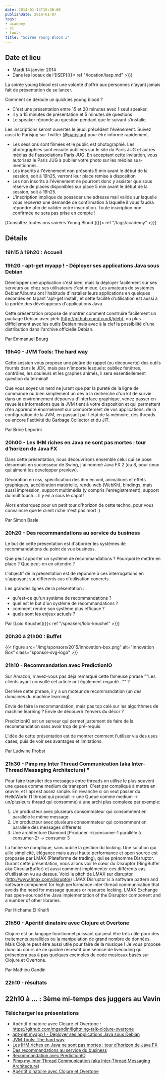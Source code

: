 ```yaml
---
date: 2014-01-14T19:30:00
publishDate: 2014-01-07
tags:
- academy
- ai
- tools
title: "Soirée Young Blood I"
---
```


## Date et lieu

- Mardi 14 janvier 2014
- Dans les locaux de l'[ISEP]({{< ref "/location/isep.md" >}})

La soirée young blood est une volonté d'offrir aux personnes n'ayant jamais fait de présentation de se lancer.

Comment ce déroule un quickies young blood ?
- C'est une présentation entre 15 et 20 minutes avec 1 seul speaker.
- Il y a 15 minutes de présentation et 5 minutes de questions
- Le speaker réponde au question pendant que le suivant s'installe.

Les inscriptions seront ouvertes le jeudi précédent l'évènement. Suivez aussi le Parisjug sur Twitter ([@parisjug](https://twitter.com/parisjug)) pour être informé rapidement.
- Les sessions sont filmées et le public est photographié. Les photographies sont ensuite publiées sur le site du Paris JUG et autres médias de l'associations Paris JUG. En acceptant cette invitation, vous autorisez le Paris JUG à publier votre photo sur les médias sus-mentionnés.
- Les inscrits à l'évènement non présents 5 min avant le début de la session, soit à 19h25, verront leur place remise à disposition
- Les non inscrits à l'évènement ne pourront donc y assister que sous réserve de places disponibles sur place 5 min avant le début de la session, soit à 19h25.
- L’inscription implique de posséder une adresse mail valide sur laquelle vous recevrez une demande de confirmation à laquelle il vous faudra répondre afin de valider votre inscription. Toute inscription non confirmée ne sera pas prise en compte !

[Consultez toutes nos soirées Young Blood.]({{< ref "/tags/academy" >}})

## Détails

### 19h15 à 19h20 : Accueil

### 19h20 - apt-get myapp ! - Déployer ses applications Java sous Debian

Développer une application c'est bien, mais la déployer facilement sur ses serveurs ou chez ses utilisateurs c'est mieux. Les amateurs de systèmes Debian/Ubuntu ont l'habitude d'installer leurs applications en quelques secondes en tapant 'apt-get install', et cette facilité d'utilisation est aussi à la portée des développeurs d'applications Java.

Cette présentation propose de montrer comment construire facilement un package Debian avec jdeb (http://github.com/tcurdt/jdeb), ou plus difficilement avec les outils Debian mais avec à la clef la possibilité d'une distribution dans l'archive officielle Debian.

Par Emmanuel Bourg

### 19h40 - JVM Tools: The hard way

Cette session vous propose une piqûre de rappel (ou découverte) des outils fournis dans le JDK, mais pas n'importe lesquels: oubliez fenêtres, contrôles, les couleurs et les graphes animés, il sera essentiellement question du terminal!

Que vous soyez un nerd ne jurant que par la pureté de la ligne de commande ou bien simplement un dev à la recherche d'un kit de survie dans un environnement dépourvu d'interface graphique, venez passer en revue les informations que la JVM tient à votre disposition et qui permettent d'en apprendre énormément sur comportement de vos applications: de la configuration de la JVM, en passant par l'état de la mémoire, des threads ou encore l'activité du Garbage Collector et du JIT.

Par Brice Leporini

### 20h00 - Les IHM riches en Java ne sont pas mortes : tour d'horizon de Java FX

Dans cette présentation, nous découvrirons ensemble celui qui se pose désormais en successeur de Swing, j'ai nommé Java FX 2 (ou 8, pour ceux qui aiment les developper preview).

Décoration en css, spécification des ihm en xml, animations et effets graphiques, accélération matérielle, rendu web (WebKit), bindings, mais aussi impression, support multimédia (y compris l'enregistrement), support du multitouch... Il y en a sous le capot!

Alors embarquez pour un petit tour d'horizon de cette techno, pour vous convaincre que le client riche n'est pas mort :)

Par Simon Basle

### 20h20 - Des recommandations au service du business

Le but de cette présentation est d'aborder les systèmes de recommandations du point de vue business.

Que peut apporter un système de recommandations ? Pourquoi le mettre en place ? Que peut-on en attendre ?

L'objectif de la présentation est de répondre à ces interrogations en s'appuyant sur différents cas d'utilisation concrets.

Les grandes lignes de la présentation :

- qu'est-ce qu'un système de recommandations ?
- quel est le but d'un système de recommandations ?
- comment rendre son système plus efficace ?
- quels sont les enjeux actuels ?

Par [Loïc Knuchel]({{< ref "/speakers/loic-knuchel" >}})

### 20h30 à 21h00 : Buffet

{{< figure src="/img/sponsors/2015/innovation-box.png" alt="Innovation Box" class="sponsor-svg-logo" >}}

### 21h10 - Recommandation avec PredictionIO

Sur Amazon, n'avez-vous pas déja remarqué cette fameuse phrase ""Les clients ayant consulté cet article ont également regardé..."" ?

Derrière cette phrase, il y a un moteur de recommandation (un des domaines du machine learning).

Envie de faire la recommandation, mais pas top calé sur les algorithmes de machine learning ? Envie de découvrir l'envers du décor ?

PredictionIO est un serveur qui permet justement de faire de la recommandation sans avoir trop de pré-requis.

L'idée de cette présentation est de montrer comment l'utiliser via des uses cases, puis de voir ses avantages et limitations.

Par Ludwine Probst

### 21h30 - Pimp my Inter Thread Communication (aka Inter-Thread Messaging Architecture) "

Pour faire transiter des messages entre threads on utilise le plus souvent une queue comme medium de transport.
C'est par compliqué à mettre en œuvre, et l'api est assez simple.
En revanche si on veut passer du HelloWorld (1 thread qui produit -> une Queue comme medium -> un/plusieurs thread qui consomme) à une archi plus complexe par exemple:

1. Un producteur avec plusieurs consommateur qui consomment en parallèle le même message.
2. Un producteur avec plusieurs consommateur qui consomment en parallèle des messages différents
3. Une architecture Diamond [Producer ->(consumer-1 parallèle à consumer-2) -> consumer 3

La tache se complique, sans oublié la gestion du locking.
Une solution qui allie simplicité, élégance mais aussi haute performance et open source est proposée par LMAX (Plateforme de trading), qui se prénomme Disruptor.
Durant cette présentation, nous allons voir le cœur du Disruptor (RingBuffer aka CircularBuffer) et aussi comment implémenter ces différents cas d'utilisation vu au dessus.
Voici le pitch de LMAX sur disruptor (http://www.lmax.com/disruptor)
LMAX Disruptor is a software pattern and software component for high performance inter-thread communication that avoids the need for message queues or resource locking.
LMAX Exchange has open-sourced the Java implementation of the Disruptor component and a number of other libraries.

Par Hichame El Khalfi

### 21h50 - Apéritif dinatoire avec Clojure et Overtone

Clojure est un langage fonctionnel puissant qui peut être très utile pour des traitements parallèles ou la manipulation de grand nombre de données.
Mais Clojure peut être aussi utile pour faire de la musique !
Je vous propose donc au cours de ce quickie récréatif une séance de livecoding qui présentera pas à pas quelques exemples de code musicaux basés sur Clojure et Overtone.

Par Mathieu Gandin

### 22h10 - résultats

## 22h10 à ... : 3ème mi-temps des juggers au Vavin

### Télécharger les présentations

- Apéritif dinatoire avec Clojure et Overtone : https://github.com/mgandin/lightning-talk-clojure-overtone
- [apt-get myapp ! - Déployer ses applications Java sous Debian](2014-01-04ParisJUG-PackagingDebianpourJava.pdf)
- [JVM Tools: The hard way](jvmtools.pdf)
- [Les IHM riches en Java ne sont pas mortes : tour d'horizon de Java FX](JavaFxTour.pdf)
- [Des recommandations au service du business](Desrecommandationsauservicedubusiness-15minJUG.pdf)
- [Recommandation avec PredictionIO](PredictionIO5.pdf)
- [Pimp my Inter Thread Communication (aka Inter-Thread Messaging Architecture)](prez-disruptor-young-blood-2014.pdf)
- [Apéritif dinatoire avec Clojure et Overtone](parisjug-clojure-overtone.pdf)
